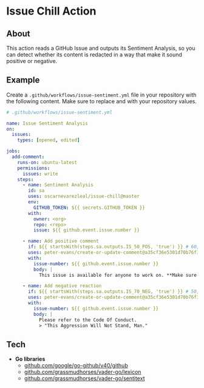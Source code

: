 # Issue Chill Action

## About

This action reads a GitHub Issue and outputs its Sentiment Analysis, so you can detect whether its content is redacted in a way that make it sound positive or negative.

## Example

Create a `.github/workflows/issue-sentiment.yml` file in your repository with the following content.
Make sure to replace <owner> and <repo> with your repository values.

```yaml
# .github/workflows/issue-sentiment.yml

name: Issue Sentiment Analysis
on:
  issues:
    types: [opened, edited]

jobs:  
  add-comment:
    runs-on: ubuntu-latest
    permissions:
      issues: write
    steps:
      - name: Sentiment Analysis
        id: sa
        uses: oscarnevarezleal/issue-chill@master
        env:
          GITHUB_TOKEN: ${{ secrets.GITHUB_TOKEN }}
        with:
          owner: <org>
          repo: <repo>
          issue: ${{ github.event.issue.number }}

      - name: Add positive comment
        if: ${{ startsWith(steps.sa.outputs.IS_50_POS, 'true') }} # 60, 70, 80 and 90 also available
        uses: peter-evans/create-or-update-comment@a35cf36e5301d70b76f316e867e7788a55a31dae
        with:
          issue-number: ${{ github.event.issue.number }}
          body: |
            This issue is available for anyone to work on. **Make sure to reference this issue in your pull request.** :sparkles: Thank you for your contribution! :sparkles:

      - name: Add negative reaction
        if: ${{ startsWith(steps.sa.outputs.IS_70_NEG, 'true') }} # 50, 60, 70, 80 and 90 also available
        uses: peter-evans/create-or-update-comment@a35cf36e5301d70b76f316e867e7788a55a31dae
        with:
          issue-number: ${{ github.event.issue.number }}
          body: |
            Please refer to the Code Of Conduct.
            > "This Aggression Will Not Stand, Man."
```

## Tech

- **Go libraries**
  - [github.com/google/go-github/v40/github](github.com/google/go-github/v40/github)
  - [github.com/grassmudhorses/vader-go/lexicon](github.com/grassmudhorses/vader-go/lexicon)
  - [github.com/grassmudhorses/vader-go/sentitext](github.com/grassmudhorses/vader-go/sentitext)